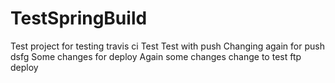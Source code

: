 # TestSpringBuild
Test project for testing travis ci
Test
Test with push
Changing again for push
dsfg
Some changes for deploy
Again some changes
change to test ftp deploy

